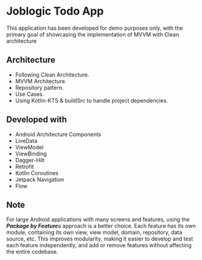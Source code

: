 # Joblogic Todo App

This application has been developed for demo purposes only, with the primary goal of showcasing the implementation of MVVM with Clean architecture

## Architecture

- Following Clean Architecture.
- MVVM Architecture.
- Repository pattern.
- Use Cases.
- Using Kotlin-KTS & buildSrc to handle project dependencies.

## Developed with

- Android Architecture Components
- LiveData
- ViewModel
- ViewBinding
- Dagger-Hilt
- Retrofit
- Kotlin Coroutines
- Jetpack Navigation
- Flow

## Note

For large Android applications with many screens and features, using the ***Package by Feature***a approach is a better choice. Each feature has its own module, containing its own view, view model, domain, repository, data source, etc. This improves modularity, making it easier to develop and test each feature independently, and add or remove features without affecting the entire codebase.